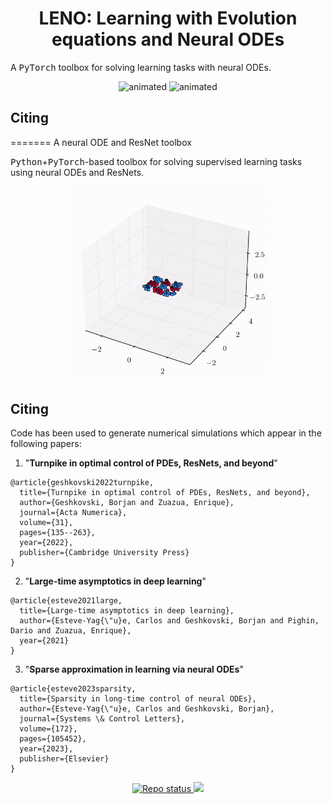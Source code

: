 <!-- Title -->
<h1 align="center">
  LENO: Learning with Evolution equations and Neural ODEs
</h1>

A <tt>PyTorch</tt> toolbox for solving learning tasks with neural ODEs.

<p align="center">
  <img src="videos/readme.mp4" alt="animated" width="300"/>
  <img src="videos/gen.mp4" alt="animated" width="300"/>
</p>

## Citing
=======
  A neural ODE and ResNet toolbox
</h1>

<tt>Python</tt>+<tt>PyTorch</tt>-based toolbox for solving supervised learning tasks using neural ODEs and ResNets.

<p align="center">
  <img src="videos/trajectory.gif" alt="animated" width="325"/>
</p>

## Citing 

Code has been used to generate numerical simulations which appear in the following papers:

1. "**Turnpike in optimal control of PDEs, ResNets, and beyond**"

```
@article{geshkovski2022turnpike,
  title={Turnpike in optimal control of PDEs, ResNets, and beyond},
  author={Geshkovski, Borjan and Zuazua, Enrique},
  journal={Acta Numerica},
  volume={31},
  pages={135--263},
  year={2022},
  publisher={Cambridge University Press}
}
```

2. "**Large-time asymptotics in deep learning**"

```
@article{esteve2021large,
  title={Large-time asymptotics in deep learning},
  author={Esteve-Yag{\"u}e, Carlos and Geshkovski, Borjan and Pighin, Dario and Zuazua, Enrique},
  year={2021}
}
```

3. "**Sparse approximation in learning via neural ODEs**"

```
@article{esteve2023sparsity,
  title={Sparsity in long-time control of neural ODEs},
  author={Esteve-Yag{\"u}e, Carlos and Geshkovski, Borjan},
  journal={Systems \& Control Letters},
  volume={172},
  pages={105452},
  year={2023},
  publisher={Elsevier}
}
```

<!-- ## Improvements

The toolbox can be improved by further adding the following functionalities: 
- Weight clipping for bottleneck architectures to ensure $L^1$ and $L^\infty$ constraints.
- Time-dependent weights for non-uniform time-stepping. -->

<!-- Information badges -->
<p align="center">
  <a href="https://www.repostatus.org/#concept">
    <img alt="Repo status" src="https://www.repostatus.org/badges/latest/concept.svg" />
  </a>
  <img src="https://zenodo.org/badge/DOI/10.48550/arXiv.2203.03012.svg" link="https://doi.org/10.48550/arXiv.2203.03012">
</p>
